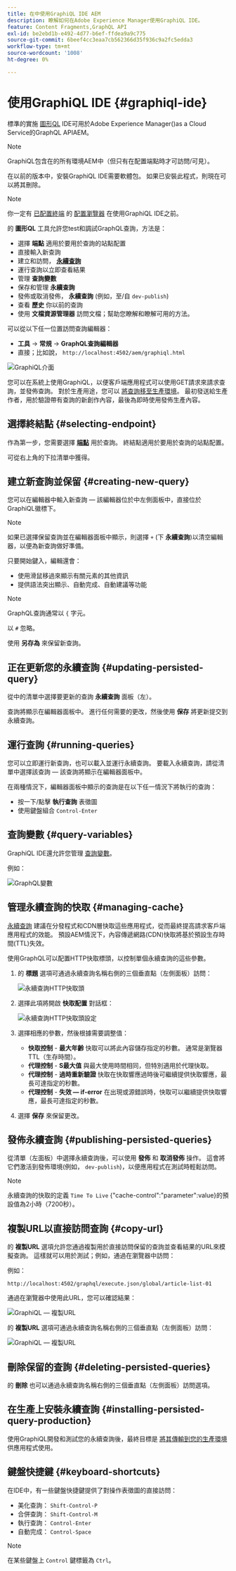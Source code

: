 ```yaml
---
title: 在中使用GraphiQL IDE AEM
description: 瞭解如何在Adobe Experience Manager使用GraphiQL IDE。
feature: Content Fragments,GraphQL API
exl-id: be2ebd1b-e492-4d77-b6ef-ffdea9a9c775
source-git-commit: 6beef4cc3eaa7cb562366d35f936c9a2fc5edda3
workflow-type: tm+mt
source-wordcount: '1008'
ht-degree: 0%

---
```


# 使用GraphiQL IDE {#graphiql-ide}

標準的實施 [圖形QL](https://graphql.org/learn/serving-over-http/#graphiql) IDE可用於Adobe Experience Manager()as a Cloud Service的GraphQL APIAEM。

>[!NOTE]
>
>GraphiQL包含在的所有環境AEM中（但只有在配置端點時才可訪問/可見）。
>
>在以前的版本中，安裝GraphiQL IDE需要軟體包。 如果已安裝此程式，則現在可以將其刪除。

>[!NOTE]
>你一定有 [已配置終端](/help/headless/graphql-api/graphql-endpoint.md) 的 [配置瀏覽器](/help/assets/content-fragments/content-fragments-configuration-browser.md) 在使用GraphiQL IDE之前。


的 **圖形QL** 工具允許您test和調試GraphQL查詢，方法是：
* 選擇 **端點** 適用於要用於查詢的站點配置
* 直接輸入新查詢
* 建立和訪問， **[永續查詢](/help/headless/graphql-api/persisted-queries.md)**
* 運行查詢以立即查看結果
* 管理 **查詢變數**
* 保存和管理 **永續查詢**
* 發佈或取消發佈， **永續查詢** (例如，至/自 `dev-publish`)
* 查看 **歷史** 你以前的查詢
* 使用 **文檔資源管理器** 訪問文檔；幫助您瞭解和瞭解可用的方法。

可以從以下任一位置訪問查詢編輯器：

* **工具** -> **常規** -> **GraphQL查詢編輯器**
* 直接；比如說， `http://localhost:4502/aem/graphiql.html`

![GraphiQL介面](assets/cfm-graphiql-interface.png "GraphiQL介面")

您可以在系統上使用GraphiQL，以便客戶端應用程式可以使用GET請求來請求查詢，並發佈查詢。 對於生產用途，您可以 [將查詢移至生產環境](/help/headless/graphql-api/persisted-queries.md#transfer-persisted-query-production)。 最初發送給生產作者，用於驗證帶有查詢的新創作內容，最後為即時使用發佈生產內容。

## 選擇終結點 {#selecting-endpoint}

作為第一步，您需要選擇 **[端點](/help/headless/graphql-api/graphql-endpoint.md)** 用於查詢。 終結點適用於要用於查詢的站點配置。

可從右上角的下拉清單中獲得。

## 建立新查詢並保留 {#creating-new-query}

您可以在編輯器中輸入新查詢 — 該編輯器位於中左側面板中，直接位於GraphiQL徽標下。

>[!NOTE]
>
>如果已選擇保留查詢並在編輯器面板中顯示，則選擇 `+` (下 **永續查詢**)以清空編輯器，以便為新查詢做好準備。

只要開始鍵入，編輯還會：

* 使用滑鼠移過來顯示有關元素的其他資訊
* 提供語法突出顯示、自動完成、自動建議等功能

>[!NOTE]
>
>GraphQL查詢通常以 `{` 字元。
>
>以 `#` 忽略。

使用 **另存為** 來保留新查詢。

## 正在更新您的永續查詢 {#updating-persisted-query}

從中的清單中選擇要更新的查詢 **永續查詢** 面板（左）。

查詢將顯示在編輯器面板中。 進行任何需要的更改，然後使用 **保存** 將更新提交到永續查詢。

## 運行查詢 {#running-queries}

您可以立即運行新查詢，也可以載入並運行永續查詢。 要載入永續查詢，請從清單中選擇該查詢 — 該查詢將顯示在編輯器面板中。

在兩種情況下，編輯器面板中顯示的查詢是在以下任一情況下將執行的查詢：

* 按一下/點擊 **執行查詢** 表徵圖
* 使用鍵盤組合 `Control-Enter`

## 查詢變數 {#query-variables}

<!-- more details needed here? -->

GraphiQL IDE還允許您管理 [查詢變數](/help/headless/graphql-api/content-fragments.md#graphql-variables)。

例如：

![GraphQL變數](assets/cfm-graphqlapi-03.png "GraphQL變數")

## 管理永續查詢的快取 {#managing-cache}

[永續查詢](/help/headless/graphql-api/persisted-queries.md) 建議在分發程式和CDN層快取這些應用程式，從而最終提高請求客戶端應用程式的效能。 預設AEM情況下，內容傳遞網路(CDN)快取將基於預設生存時間(TTL)失效。

使用GraphQL可以配置HTTP快取標頭，以控制單個永續查詢的這些參數。

1. 的 **標題** 選項可通過永續查詢名稱右側的三個垂直點（左側面板）訪問：

   ![永續查詢HTTP快取頭](assets/cfm-graphqlapi-headers-01.png "永續查詢HTTP快取頭")

1. 選擇此項將開啟 **快取配置** 對話框：

   ![永續查詢HTTP快取頭設定](assets/cfm-graphqlapi-headers-02.png "永續查詢HTTP快取頭設定")

1. 選擇相應的參數，然後根據需要調整值：

   * **快取控制** - **最大年齡**
快取可以將此內容儲存指定的秒數。 通常是瀏覽器TTL（生存時間）。
   * **代理控制** - **S最大值**
與最大使用時間相同，但特別適用於代理快取。
   * **代理控制** - **過時重新驗證**
快取在快取響應過時後可繼續提供快取響應，最長可達指定的秒數。
   * **代理控制** - **失效 — if-error**
在出現或源錯誤時，快取可以繼續提供快取響應，最長可達指定的秒數。

1. 選擇 **保存** 來保留更改。

## 發佈永續查詢 {#publishing-persisted-queries}

從清單（左面板）中選擇永續查詢後，可以使用 **發佈** 和 **取消發佈** 操作。 這會將它們激活到發佈環境(例如， `dev-publish`)，以便應用程式在測試時輕鬆訪問。

>[!NOTE]
>
>永續查詢的快取的定義 `Time To Live` {&quot;cache-control&quot;:&quot;parameter&quot;:value}的預設值為2小時（7200秒）。

## 複製URL以直接訪問查詢 {#copy-url}

的 **複製URL** 選項允許您通過複製用於直接訪問保留的查詢並查看結果的URL來模擬查詢。 這樣就可以用於測試；例如，通過在瀏覽器中訪問：

<!--
  >[!NOTE]
  >
  >The URL will need [encoding before using programmatically](/help/headless/graphql-api/persisted-queries.md#encoding-query-url).
  >
  >The target environment might need adjusting, depending on your requirements.
-->

例如：

`http://localhost:4502/graphql/execute.json/global/article-list-01`

通過在瀏覽器中使用此URL，您可以確認結果：

![GraphiQL — 複製URL](assets/cfm-graphiql-copy-url.png "GraphiQL — 複製URL")

的 **複製URL** 選項可通過永續查詢名稱右側的三個垂直點（左側面板）訪問：

![GraphiQL — 複製URL](assets/cfm-graphiql-persisted-query-options.png "GraphiQL — 複製URL")

## 刪除保留的查詢 {#deleting-persisted-queries}

的 **刪除** 也可以通過永續查詢名稱右側的三個垂直點（左側面板）訪問選項。

<!-- what happens if you try to delete something that is still published? -->


## 在生產上安裝永續查詢 {#installing-persisted-query-production}

使用GraphiQL開發和測試您的永續查詢後，最終目標是 [將其傳輸到您的生產環境](/help/headless/graphql-api/persisted-queries.md#transfer-persisted-query-production) 供應用程式使用。

## 鍵盤快捷鍵 {#keyboard-shortcuts}

在IDE中，有一些鍵盤快捷鍵提供了對操作表徵圖的直接訪問：

* 美化查詢：  `Shift-Control-P`
* 合併查詢：  `Shift-Control-M`
* 執行查詢：  `Control-Enter`
* 自動完成：  `Control-Space`

>[!NOTE]
>
>在某些鍵盤上 `Control` 鍵標籤為 `Ctrl`。
